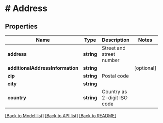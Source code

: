 # # Address

## Properties

Name | Type | Description | Notes
------------ | ------------- | ------------- | -------------
**address** | **string** | Street and street number |
**additionalAddressInformation** | **string** |  | [optional]
**zip** | **string** | Postal code |
**city** | **string** |  |
**country** | **string** | Country as 2-digit ISO code |

[[Back to Model list]](../../README.md#models) [[Back to API list]](../../README.md#endpoints) [[Back to README]](../../README.md)

